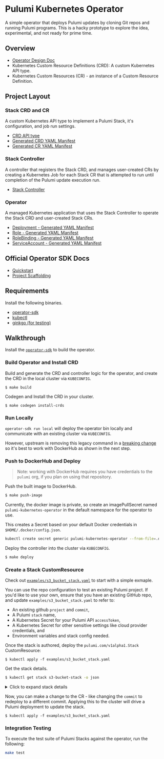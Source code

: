 # Pulumi Kubernetes Operator

A simple operator that deploys Pulumi updates by cloning Git repos and running Pulumi programs. This is
a hacky prototype to explore the idea, experimental, and not ready for prime time.

## Overview

- [Operator Design Doc](https://docs.google.com/document/d/1cXsamgIbiF7QDXz4mQ7tBpowUt6vgdXY1ZpRcCwF9Pk/edit#)
- Kubernetes Custom Resource Definitions (CRD): A custom Kubernetes API type.
- Kubernetes Custom Resources (CR) - an instance of a Custom Resource Definition.

## Project Layout

### Stack CRD and CR

A custom Kubernetes API type to implement a Pulumi Stack, it's configuration,
and job run settings.

- [CRD API type](./pkg/apis/pulumi/v1alpha1/stack_types.go)
- [Generated CRD YAML Manifest](./deploy/crds/pulumi.com_stacks_crd.yaml)
- [Generated CR YAML Manifest](./deploy/crds/pulumi.com_v1alpha1_stack_cr.yaml)

### Stack Controller

A controller that registers the Stack CRD, and manages user-created CRs by
creating a Kubernetes Job for each Stack CR that is attempted to run until
completion of the Pulumi update execution run.

- [Stack Controller](./pkg/controller/stack/stack_controller.go)

### Operator

A managed Kubernetes application that uses the Stack Controller to operate the
Stack CRD and user-created Stack CRs.

- [Deployment - Generated YAML Manifest](./deploy/operator.yaml)
- [Role - Generated YAML Manifest](./deploy/role.yaml)
- [RoleBinding - Generated YAML Manifest](./deploy/role_binding.yaml)
- [ServiceAccount - Generated YAML Manifest](./deploy/service_account.yaml)

## Official Operator SDK Docs

- [Quickstart](https://sdk.operatorframework.io/docs/golang/quickstart/)
- [Project Scaffolding](https://sdk.operatorframework.io/docs/golang/references/project-layout/)

## Requirements

Install the following binaries.

- [operator-sdk](https://sdk.operatorframework.io/docs/install-operator-sdk/)
- [kubectl](https://kubernetes.io/docs/tasks/tools/install-kubectl/#install-kubectl)
- [ginkgo (for testing)](https://onsi.github.io/ginkgo/)

## Walkthrough

Install the [`operator-sdk`][operator-sdk] to build the operator.  

### Build Operator and Install CRD

Build and generate the CRD and controller logic for the operator, and create the CRD in the local cluster via `KUBECONFIG`.

```
$ make build
```

Codegen and Install the CRD in your cluster.  

```
$ make codegen install-crds
```

### Run Locally

`operator-sdk run local` will deploy the operator bin locally and communicate with an existing cluster via `KUBECONFIG`.

However, upstream is removing this legacy command in a [breaking change](https://github.com/operator-framework/operator-sdk/blob/master/changelog/fragments/rm-legacy-run.yaml) so it's best to work with DockerHub as shown in the next step.

### Push to DockerHub and Deploy

> Note: working with DockerHub requires you have credentials to the `pulumi` org, if you plan on using that repository.

Push the built image to DockerHub.

```bash
$ make push-image
```

Currently, the docker image is private, so create an imagePullSecret named
`pulumi-kubernetes-operator` in the default namespace for the operator to use.

This creates a Secret based on your default Docker credentials in `$HOME/.docker/config.json`.

```bash
kubectl create secret generic pulumi-kubernetes-operator --from-file=.dockerconfigjson=$HOME/.docker/config.json --type=kubernetes.io/dockerconfigjson
```

Deploy the controller into the cluster via `KUBECONFIG`.

```bash
$ make deploy
```

### Create a Stack CustomResource

Check out [`examples/s3_bucket_stack.yaml`](./examples/s3_bucket_stack.yaml) to start with a simple exmaple.

You can use the repo configuration to test an existing Pulumi project. If you'd like to use your own, ensure that you have an existing GitHub repo, and update `examples/s3_bucket_stack.yaml` to refer to:
  - An existing github `project` and `commit`,
  - A Pulumi `stack` name,
  - A Kubernetes Secret for your Pulumi API `accessToken`,
  - A Kubernetes Secret for other sensitive settings like cloud provider credentials, and
  - Environment variables and stack config needed.
  
Once the stack is authored, deploy the `pulumi.com/v1alpha1.Stack` CustomResource:

```
$ kubectl apply -f examples/s3_bucket_stack.yaml
```

Get the stack details.

```bash
$ kubectl get stack s3-bucket-stack -o json
```

<details>
<summary>Click to expand stack details</summary>

```bash
{
    "apiVersion": "pulumi.com/v1alpha1",
    "kind": "Stack",
    "metadata": {
        "annotations": {
            "kubectl.kubernetes.io/last-applied-configuration": "{\"apiVersion\":\"pulumi.com/v1alpha1\",\"kind\":\"Stack\",\"metadata\":{\"annotations\":{},\"name\":\"s3-bucket-stack-02\",\"namespace\":\"default\"},\"spec\":{\"accessTokenSecret\":\"pulumi-api-secret\",\"commit\":\"bd1edfac28577d62068b7ace0586df595bda33be\",\"config\":{\"aws:region\":\"us-east-2
\"},\"envSecrets\":[\"pulumi-aws-secrets\"],\"initOnCreate\":true,\"projectRepo\":\"https://github.com/metral/test-s3-op-project\",\"stack\":\"metral/s3-op-project/dev\"}}\n"
        },
        "creationTimestamp": "2020-07-15T23:38:19Z",
        "finalizers": [
            "finalizer.pulumi.example.com"
        ],
        "generation": 1,
        "name": "s3-bucket-stack",
        "namespace": "default",
        "resourceVersion": "4925362",
        "selfLink": "/apis/pulumi.com/v1alpha1/namespaces/default/stacks/s3-bucket-stack",
        "uid": "65a832bf-9b1d-439f-9323-f7c13ceb99d4"
    },
    "spec": {
        "accessTokenSecret": "pulumi-api-secret",
        "commit": "bd1edfac28577d62068b7ace0586df595bda33be",
        "config": {
            "aws:region": "us-east-2"
        },
        "envSecrets": [
            "pulumi-aws-secrets"
        ],
        "initOnCreate": true,
        "projectRepo": "https://github.com/metral/test-s3-op-project",
        "stack": "metral/s3-op-project/dev"
    },
    "status": {
        "lastUpdate": {
            "state": "succeeded"
        },
        "outputs": {
            "bucketNames": [
                "my-bucket-0-c5f59e1",
                "my-bucket-1-941a57c"
            ]
        }
    }
}
```
</details>

Now, you can make a change to the CR - like changing the `commit` to redeploy to a different commit.  Applying this to the cluster will drive a Pulumi deployment to update the stack.

```
$ kubectl apply -f examples/s3_bucket_stack.yaml
```

### Integration Testing

To execute the test suite of Pulumi Stacks against the operator, run the following:

```bash
make test
```

[operator-sdk]: https://sdk.operatorframework.io/docs/install-operator-sdk/
